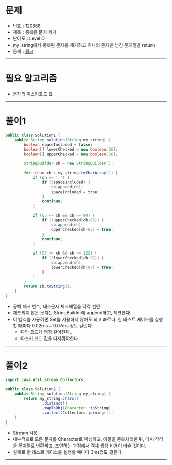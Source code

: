 # 문제
- 번호 : 120888
- 제목 : 중복된 문자 제거
- 난이도 : Level 0
- my_string에서 중복된 문자를 제거하고 하나의 문자만 남긴 문자열을 return
- 문제 : [링크](https://school.programmers.co.kr/learn/courses/30/lessons/120888)

---

# 필요 알고리즘
- 문자의 아스키코드 값

---

# 풀이1
```java
public class Solution1 {
    public String solution(String my_string) {
        boolean spaceIncluded = false;
        boolean[] lowerChecked = new boolean[26];
        boolean[] upperChecked = new boolean[26];

        StringBuilder sb = new StringBuilder();

        for (char ch : my_string.toCharArray()) {
            if (ch == ' ') {
                if (!spaceIncluded) {
                    sb.append(ch);
                    spaceIncluded = true;
                }
                continue;
            }

            if (65 <= ch && ch <= 90) {
                if (!upperChecked[ch-65]) {
                    sb.append(ch);
                    upperChecked[ch-65] = true;
                }
                continue;
            }

            if (97 <= ch && ch <= 122) {
                if (!lowerChecked[ch-97]) {
                    sb.append(ch);
                    lowerChecked[ch-97] = true;
                }
            }
        }
        return sb.toString();
    }
}
```
- 공백 체크 변수, 대소문자 체크배열을 각각 선언
- 체크되지 않은 문자는 StringBuilder에 append하고, 체크한다.
- 이 방식을 사용하면 Set을 사용하지 않아도 되고 빠르다. 한 테스트 케이스를 실행할 때마다 0.02ms ~ 0.07ms 정도 걸린다.
  - 다만 코드가 엄청 길어진다...
  - 아스키 코드 값을 따져줘야한다.

---

# 풀이2
```java
import java.util.stream.Collectors;

public class Solution2 {
    public String solution(String my_string) {
        return my_string.chars()
                .distinct()
                .mapToObj(Character::toString)
                .collect(Collectors.joining());
    }
}
```
- Stream 사용
- 내부적으로 모든 문자를 Character로 박싱하고, 이들을 중복처리한 뒤, 다시 각각을 문자열로 변환하고,
조인하는 과정에서 객체 생성 비용이 비쌀 것이다.
- 실제로 한 테스트 케이스를 실행할 때마다 3ms정도 걸린다.

---
